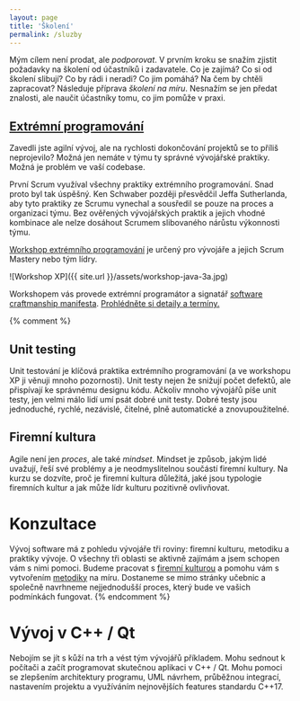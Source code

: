 ```yaml
---
layout: page
title: 'Školení'
permalink: /sluzby
---
```


Mým cílem není prodat, ale *podporovat*. V prvním kroku se snažím zjistit požadavky na školení od účastníků i zadavatele.
Co je zajímá? Co si od školení slibují? Co by rádi i neradi? Co jim pomáhá? Na čem by chtěli zapracovat?
Následuje příprava *školení na míru*. Nesnažím se jen předat znalosti, ale naučit účastníky tomu, co jim pomůže v praxi.

## [Extrémní programování](/workshop-extremniho-programovani)

Zavedli jste agilní vývoj, ale na rychlosti dokončování projektů se to příliš neprojevilo?
Možná jen nemáte v týmu ty správné vývojářské praktiky. Možná je problém ve vaší codebase.

První Scrum využíval všechny praktiky extrémního programování. Snad proto byl tak úspěšný.
Ken Schwaber později přesvědčil Jeffa Sutherlanda,
aby tyto praktiky ze Scrumu vynechal a sousředil se pouze na proces a organizaci týmu.
Bez ověřených vývojářských praktik a jejich vhodné kombinace
ale nelze dosáhout Scrumem slibovaného nárůstu výkonnosti týmu.

[Workshop extrémního programování](/workshop-extremniho-programovani) je určený pro vývojáře a jejich Scrum Mastery nebo tým lídry.

![Workshop XP]({{ site.url }}/assets/workshop-java-3a.jpg)

Workshopem vás provede extrémní programátor a
signatář [software craftmanship manifesta](http://manifesto.softwarecraftsmanship.org).
[Prohlédněte si detaily a termíny.](/workshop-extremniho-programovani)

{% comment %} 
## Unit testing

Unit testování je klíčová praktika extrémního programování (a ve workshopu XP ji věnuji mnoho pozornosti).
Unit testy nejen že snižují počet defektů, ale přispívají ke správnému designu kódu. Ačkoliv mnoho vývojářů píše unit testy,
jen velmi málo lidí umí psát dobré unit testy. Dobré testy jsou jednoduché, rychlé, nezávislé, čitelné, plně automatické
a znovupoužitelné.

## Firemní kultura

Agile není jen *proces*, ale také *mindset*. Mindset je způsob, jakým lidé uvažují, řeší své problémy a je neodmyslitelnou
součástí firemní kultury. Na kurzu se dozvíte, proč je firemní kultura důležitá, jaké jsou typologie firemních kultur a
jak může lídr kulturu pozitivně ovlivňovat.

# Konzultace

Vývoj software má z pohledu vývojáře tři roviny: firemní kulturu, metodiku a praktiky vývoje.
O všechny tři oblasti se aktivně zajímám a jsem schopen vám s nimi pomoci.
Budeme pracovat s [firemní kulturou](/firemni-kultura) a pomohu vám s vytvořením [metodiky](/metodiky)
na míru. Dostaneme se mimo stránky učebnic a společně navrhneme nejjednodušší proces,
který bude ve vašich podmínkách fungovat.
{% endcomment %}

# Vývoj v C++ / Qt

Nebojím se jít s kůží na trh a vést tým vývojářů příkladem. Mohu sednout k počítači a začít programovat
skutečnou aplikaci v C++ / Qt. Mohu pomoci se zlepšením architektury programu, UML návrhem,
průběžnou integrací, nastavením projektu a
využíváním nejnovějších features standardu C++17.
